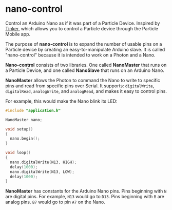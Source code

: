 # nano-control
Control an Arduino Nano as if it was part of a Particle Device.  Inspired by [Tinker](https://docs.particle.io/guide/getting-started/examples/photon/#tinker), which allows you to control a Particle device through the Particle Mobile app.

The purpose of **nano-control** is to expand the number of usable pins on a Particle device by creating an easy-to-manipulate Arduino slave.  It is called "nano-control" because it is intended to work on a Photon and a Nano.

**Nano-control** consists of two libraries.  One called **NanoMaster** that runs on a Particle Device, and one called **NanoSlave** that runs on an Arduino Nano.

**NanoMaster** allows the Photon to command the Nano to write to specific pins and read from specific pins over Serial.  It supports: `digitalWrite`, `digitalRead`, `analogWrite`, and `analogRead`, and makes it easy to control pins.

For example, this would make the Nano blink its LED:
```cpp
#include "application.h"

NanoMaster nano;

void setup()
{
  nano.begin();
}

void loop()
{
  nano.digitalWrite(N13, HIGH);
  delay(1000);
  nano.digitalWrite(N13, LOW);
  delay(1000);
}
```

**NanoMaster** has constants for the Arduino Nano pins.  Pins beginning with `N` are digital pins.  For example, `N13` would go to `D13`.  Pins beginning with `B` are analog pins.  `B7` would go to pin `A7` on the Nano.
